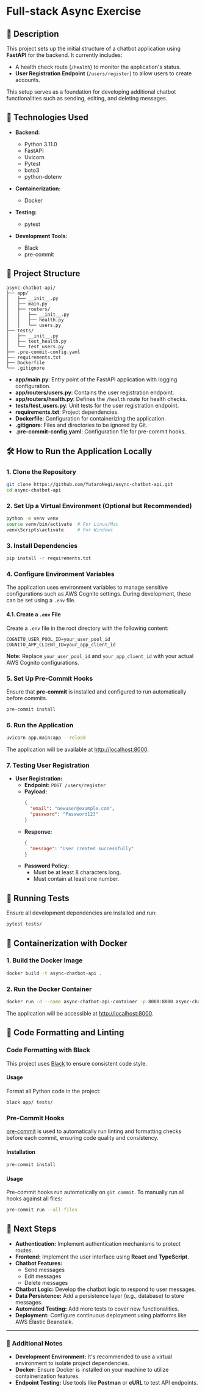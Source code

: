 # Full-stack Async Exercise

## 📄 Description

This project sets up the initial structure of a chatbot application using **FastAPI** for the backend. It currently includes:

- A health check route (`/health`) to monitor the application's status.
- **User Registration Endpoint** (`/users/register`) to allow users to create accounts.

This setup serves as a foundation for developing additional chatbot functionalities such as sending, editing, and deleting messages.

## 🚀 Technologies Used

- **Backend:**
  - Python 3.11.0
  - FastAPI
  - Uvicorn
  - Pytest
  - boto3
  - python-dotenv

- **Containerization:**
  - Docker

- **Testing:**
  - pytest

- **Development Tools:**
  - Black
  - pre-commit

## 📂 Project Structure

```
async-chatbot-api/
├── app/
│   ├── __init__.py
│   ├── main.py
│   ├── routers/
│   │   ├── __init__.py
│   │   ├── health.py
│   │   └── users.py
├── tests/
│   ├── __init__.py
│   ├── test_health.py
│   └── test_users.py
├── .pre-commit-config.yaml
├── requirements.txt
├── Dockerfile
└── .gitignore
```

- **app/main.py**: Entry point of the FastAPI application with logging configuration.
- **app/routers/users.py**: Contains the user registration endpoint.
- **app/routers/health.py**: Defines the `/health` route for health checks.
- **tests/test_users.py**: Unit tests for the user registration endpoint.
- **requirements.txt**: Project dependencies.
- **Dockerfile**: Configuration for containerizing the application.
- **.gitignore**: Files and directories to be ignored by Git.
- **.pre-commit-config.yaml**: Configuration file for pre-commit hooks.

## 🛠️ How to Run the Application Locally

### 1. Clone the Repository

```bash
git clone https://github.com/YutaroNegi/async-chatbot-api.git
cd async-chatbot-api
```

### 2. Set Up a Virtual Environment (Optional but Recommended)

```bash
python -m venv venv
source venv/bin/activate  # For Linux/Mac
venv\Scripts\activate     # For Windows
```

### 3. Install Dependencies

```bash
pip install -r requirements.txt
```

### 4. Configure Environment Variables

The application uses environment variables to manage sensitive configurations such as AWS Cognito settings. During development, these can be set using a `.env` file.

#### 4.1. Create a `.env` File

Create a `.env` file in the root directory with the following content:

```env
COGNITO_USER_POOL_ID=your_user_pool_id
COGNITO_APP_CLIENT_ID=your_app_client_id
```

**Note:** Replace `your_user_pool_id`  and `your_app_client_id` with your actual AWS Cognito configurations.


### 5. Set Up Pre-Commit Hooks

Ensure that **pre-commit** is installed and configured to run automatically before commits.

```bash
pre-commit install
```

### 6. Run the Application

```bash
uvicorn app.main:app --reload
```

The application will be available at [http://localhost:8000](http://localhost:8000).

### 7. Testing User Registration

- **User Registration:**
  - **Endpoint:** `POST /users/register`
  - **Payload:**
    ```json
    {
      "email": "newuser@example.com",
      "password": "Password123"
    }
    ```
  - **Response:**
    ```json
    {
      "message": "User created successfully"
    }
    ```
  - **Password Policy:**
    - Must be at least 8 characters long.
    - Must contain at least one number.

## 🧪 Running Tests

Ensure all development dependencies are installed and run:

```bash
pytest tests/
```

## 🐳 Containerization with Docker

### 1. Build the Docker Image

```bash
docker build -t async-chatbot-api .
```

### 2. Run the Docker Container

```bash
docker run -d --name async-chatbot-api-container -p 8000:8000 async-chatbot-api
```

The application will be accessible at [http://localhost:8000](http://localhost:8000).

## 📑 Code Formatting and Linting

### Code Formatting with Black

This project uses [Black](https://github.com/psf/black) to ensure consistent code style.

#### Usage

Format all Python code in the project:

```bash
black app/ tests/
```

### Pre-Commit Hooks

[pre-commit](https://pre-commit.com/) is used to automatically run linting and formatting checks before each commit, ensuring code quality and consistency.

#### Installation

```bash
pre-commit install
```

#### Usage

Pre-commit hooks run automatically on `git commit`. To manually run all hooks against all files:

```bash
pre-commit run --all-files
```

## 🔧 Next Steps

- **Authentication:** Implement authentication mechanisms to protect routes.
- **Frontend:** Implement the user interface using **React** and **TypeScript**.
- **Chatbot Features:**
  - Send messages
  - Edit messages
  - Delete messages
- **Chatbot Logic:** Develop the chatbot logic to respond to user messages.
- **Data Persistence:** Add a persistence layer (e.g., database) to store messages.
- **Automated Testing:** Add more tests to cover new functionalities.
- **Deployment:** Configure continuous deployment using platforms like AWS Elastic Beanstalk.

---

### 📌 Additional Notes

- **Development Environment:** It's recommended to use a virtual environment to isolate project dependencies.
- **Docker:** Ensure Docker is installed on your machine to utilize containerization features.
- **Endpoint Testing:** Use tools like **Postman** or **cURL** to test API endpoints.